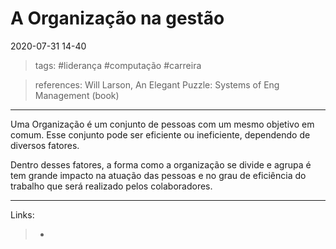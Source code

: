 # A Organização na gestão

2020-07-31 14-40
> tags: #liderança #computação #carreira

> references:
> Will Larson, An Elegant Puzzle: Systems of Eng Management (book)
---

Uma Organização é um conjunto de pessoas com um mesmo objetivo em comum. Esse conjunto pode ser eficiente ou ineficiente, dependendo de diversos fatores.

Dentro desses fatores, a forma como a organização se divide e agrupa é tem grande impacto na atuação das pessoas e no grau de eficiência do trabalho que será realizado pelos colaboradores.

---
Links:
>   - 